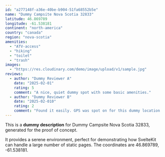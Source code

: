 ```yaml
---
id: "a277148f-a36e-40be-b904-51fa68552b5e"
name: "Dummy Campsite Nova Scotia 32833"
latitude: 46.869789
longitude: -61.538181
continent: "north-america"
country: "canada"
region: "nova-scotia"
amenities:
  - "ATV-access"
  - "hiking"
  - "toilet"
  - "trash"
images:
  - "https://res.cloudinary.com/demo/image/upload/v1/sample.jpg"
reviews:
  - author: "Dummy Reviewer A"
    date: "2025-02-01"
    rating: 5
    comment: "A nice, quiet dummy spot with some basic amenities."
  - author: "Dummy Reviewer B"
    date: "2025-02-010"
    rating: 2
    comment: "Found it easily. GPS was spot on for this dummy location."
---
```


This is a **dummy description** for Dummy Campsite Nova Scotia 32833, generated for the proof of concept.

It provides a serene environment, perfect for demonstrating how SvelteKit can handle a large number of static pages. The coordinates are 46.869789, -61.538181.
